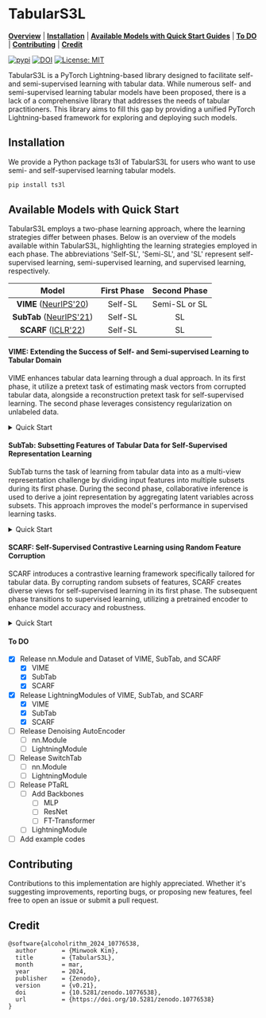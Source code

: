 # TabularS3L

[**Overview**](#tabulars3l)
| [**Installation**](#installation)
| [**Available Models with Quick Start Guides**](#available-models-with-quick-start)
| [**To DO**](#to-do)
| [**Contributing**](#contributing)
| [**Credit**](#credit)


[![pypi](https://img.shields.io/pypi/v/ts3l)](https://pypi.org/project/ts3l/0.20/)
[![DOI](https://zenodo.org/badge/756740921.svg)](https://zenodo.org/doi/10.5281/zenodo.10776537)
[![License: MIT](https://img.shields.io/badge/License-MIT-yellow.svg)](https://opensource.org/licenses/MIT)

TabularS3L is a PyTorch Lightning-based library designed to facilitate self- and semi-supervised learning with tabular data. While numerous self- and semi-supervised learning tabular models have been proposed, there is a lack of a comprehensive library that addresses the needs of tabular practitioners. This library aims to fill this gap by providing a unified PyTorch Lightning-based framework for exploring and deploying such models.

## Installation
We provide a Python package ts3l of TabularS3L for users who want to use semi- and self-supervised learning tabular models.

```sh
pip install ts3l
```

## Available Models with Quick Start

TabularS3L employs a two-phase learning approach, where the learning strategies differ between phases. Below is an overview of the models available within TabularS3L, highlighting the learning strategies employed in each phase. The abbreviations 'Self-SL', 'Semi-SL', and 'SL' represent self-supervised learning, semi-supervised learning, and supervised learning, respectively.

| Model | First Phase | Second Phase |
|:---:|:---:|:---:|
| **VIME** ([NeurIPS'20](https://proceedings.neurips.cc/paper/2020/hash/7d97667a3e056acab9aaf653807b4a03-Abstract.html)) | Self-SL | Semi-SL or SL |
| **SubTab** ([NeurIPS'21](https://proceedings.neurips.cc/paper/2021/hash/9c8661befae6dbcd08304dbf4dcaf0db-Abstract.html)) | Self-SL | SL |
| **SCARF** ([ICLR'22](https://iclr.cc/virtual/2022/spotlight/6297))| Self-SL | SL |

#### VIME: Extending the Success of Self- and Semi-supervised Learning to Tabular Domain
VIME enhances tabular data learning through a dual approach. In its first phase, it utilize a pretext task of estimating mask vectors from corrupted tabular data, alongside a reconstruction pretext task for self-supervised learning. The second phase leverages consistency regularization on unlabeled data.

<details close>
  <summary>Quick Start</summary>
  
  ```python
  # Assume that we have X_train, X_valid, X_test, y_train, y_valid, y_test, category_cols, and continuous_cols

  # Prepare the VIMELightning Module
  from ts3l.pl_modules import VIMELightning
  from ts3l.utils.vime_utils import VIMEDataset
  from ts3l.utils import TS3LDataModule
  from ts3l.utils.vime_utils import VIMEConfig
  from pytorch_lightning import Trainer

  metric = "accuracy_score"
  input_dim = X_train.shape[1]
  hidden_dim = 1024
  output_dim = 2
  alpha1 = 2.0
  alpha2 = 2.0
  beta = 1.0
  K = 3
  p_m = 0.2

  data_hparams = {
              "K" : K,
              "p_m" : p_m
          }

  batch_size = 128

  X_train, X_unlabeled, y_train, _ = train_test_split(X_train, y_train, train_size = 0.1, random_state=0, stratify=y_train)

  config = VIMEConfig( task="classification", loss_fn="CrossEntropyLoss", metric=metric, metric_hparams={},
  input_dim=input_dim, hidden_dim=hidden_dim,
  output_dim=output_dim, alpha1=alpha1, alpha2=alpha2, 
  beta=beta, K=K,
  num_categoricals=len(category_cols), num_continuous=len(continuous_cols)
  )

  pl_vime = VIMELightning(config)

  ### First Phase Learning
  train_ds = VIMEDataset(X = X_train, unlabeled_data = X_unlabeled, data_hparams=data_hparams, continous_cols = continuous_cols, category_cols = category_cols)
  valid_ds = VIMEDataset(X = X_valid, data_hparams=data_hparams, continous_cols = continuous_cols, category_cols = category_cols)

  datamodule = TS3LDataModule(train_ds, valid_ds, batch_size, train_sampler='random', n_jobs = 4)

  trainer = Trainer(
                      accelerator = 'cpu',
                      max_epochs = 10,
                      num_sanity_val_steps = 2,
      )

  trainer.fit(pl_vime, datamodule)

  ### Second Phase Learning
  from ts3l.utils.vime_utils import VIMESemiSLCollateFN

  pl_vime.set_second_phase()

  train_ds = VIMEDataset(X_train, y_train.values, data_hparams, unlabeled_data=X_unlabeled, continous_cols=continuous_cols, category_cols=category_cols, is_second_phase=True)
  valid_ds = VIMEDataset(X_valid, y_valid.values, data_hparams, continous_cols=continuous_cols, category_cols=category_cols, is_second_phase=True)
          
  datamodule = TS3LDataModule(train_ds, valid_ds, batch_size = batch_size, train_sampler="weighted", train_collate_fn=VIMESemiSLCollateFN())

  trainer.fit(pl_vime, datamodule)

  # Evaluation
  from sklearn.metrics import accuracy_score
  import torch
  from torch.nn import functional as F
  from torch.utils.data import DataLoader, SequentialSampler

  test_ds = VIMEDataset(X_test, category_cols=category_cols, continous_cols=continuous_cols, is_second_phase=True)
  test_dl = DataLoader(test_ds, batch_size, shuffle=False, sampler = SequentialSampler(test_ds))

  preds = trainer.predict(pl_vime, test_dl)
          
  preds = F.softmax(torch.concat([out.cpu() for out in preds]).squeeze(),dim=1)

  accuracy = accuracy_score(y_test, preds.argmax(1))

  print("Accuracy %.2f" % accuracy)
  ```

</details>


#### SubTab: Subsetting Features of Tabular Data for Self-Supervised Representation Learning
SubTab turns the task of learning from tabular data into as a multi-view representation challenge by dividing input features into multiple subsets during its first phase. During the second phase, collaborative inference is used to derive a joint representation by aggregating latent variables across subsets. This approach improves the model's performance in supervised learning tasks.

<details close>
  <summary>Quick Start</summary>
  
  ```python
  # Assume that we have X_train, X_valid, X_test, y_train, y_valid, y_test, categorical_cols, and continuous_cols

  # Prepare the SubTabLightning Module
  from ts3l.pl_modules import SubTabLightning
  from ts3l.utils.subtab_utils import SubTabDataset, SubTabCollateFN
  from ts3l.utils import TS3LDataModule
  from ts3l.utils.subtab_utils import SubTabConfig
  from pytorch_lightning import Trainer

  metric = "accuracy_score"
  input_dim = X_train.shape[1]
  hidden_dim = 1024
  output_dim = 2
  tau = 1.0
  use_cosine_similarity = True
  use_contrastive = True
  use_distance = True
  n_subsets = 4
  overlap_ratio = 0.75

  mask_ratio = 0.1
  noise_type = "Swap"
  noise_level = 0.1

  data_hparams = {
              "n_subsets" : n_subsets,
              "overlap_ratio" : overlap_ratio,
              "mask_ratio" : mask_ratio,
              "noise_type" : noise_type,
              "noise_level" : noise_level,
              "n_column" : input_dim
          }

  batch_size = 128
  max_epochs = 3

  X_train, X_unlabeled, y_train, _ = train_test_split(X_train, y_train, train_size = 0.1, random_state=0, stratify=y_train)

  config = SubTabConfig( task="classification", loss_fn="CrossEntropyLoss", metric=metric, metric_hparams={},
  input_dim=input_dim, hidden_dim=hidden_dim,
  output_dim=output_dim, tau=tau, use_cosine_similarity= use_cosine_similarity, use_contrastive=use_contrastive, use_distance=use_distance, 
  n_subsets=n_subsets, overlap_ratio=overlap_ratio
  )

  pl_subtab = SubTabLightning(config)

  ### First Phase Learning
  train_ds = SubTabDataset(X_train, unlabeled_data=X_unlabeled)
  valid_ds = SubTabDataset(X_valid)

  datamodule = TS3LDataModule(train_ds, valid_ds, batch_size, train_sampler='random', train_collate_fn=SubTabCollateFN(data_hparams), valid_collate_fn=SubTabCollateFN(data_hparams), n_jobs = 4)

  trainer = Trainer(
                      accelerator = 'cpu',
                      max_epochs = max_epochs,
                      num_sanity_val_steps = 2,
      )

  trainer.fit(pl_subtab, datamodule)

  ### Second Phase Learning

  pl_subtab.set_second_phase()

  train_ds = SubTabDataset(X_train, y_train.values)
  valid_ds = SubTabDataset(X_valid, y_valid.values)

  datamodule = TS3LDataModule(train_ds, valid_ds, batch_size = batch_size, train_sampler="weighted", train_collate_fn=SubTabCollateFN(data_hparams), valid_collate_fn=SubTabCollateFN(data_hparams))

  trainer.fit(pl_subtab, datamodule)

  # Evaluation
  from sklearn.metrics import accuracy_score
  import torch
  from torch.nn import functional as F
  from torch.utils.data import DataLoader, SequentialSampler

  test_ds = SubTabDataset(X_test)
  test_dl = DataLoader(test_ds, batch_size, shuffle=False, sampler = SequentialSampler(test_ds), num_workers=4, collate_fn=SubTabCollateFN(data_hparams))

  preds = trainer.predict(pl_subtab, test_dl)
          
  preds = F.softmax(torch.concat([out.cpu() for out in preds]).squeeze(),dim=1)

  accuracy = accuracy_score(y_test, preds.argmax(1))

  print("Accuracy %.2f" % accuracy)
  ```

</details>

#### SCARF: Self-Supervised Contrastive Learning using Random Feature Corruption
SCARF introduces a contrastive learning framework specifically tailored for tabular data. By corrupting random subsets of features, SCARF creates diverse views for self-supervised learning in its first phase. The subsequent phase transitions to supervised learning, utilizing a pretrained encoder to enhance model accuracy and robustness.

<details close>
  <summary>Quick Start</summary>
  
  ```python
  # Assume that we have X_train, X_valid, X_test, y_train, y_valid, y_test, categorical_cols, and continuous_cols

  # Prepare the SubTabLightning Module
  from ts3l.pl_modules import SubTabLightning
  from ts3l.utils.subtab_utils import SubTabDataset, SubTabCollateFN
  from ts3l.utils import TS3LDataModule
  from ts3l.utils.subtab_utils import SubTabConfig
  from pytorch_lightning import Trainer

  metric = "accuracy_score"
  input_dim = X_train.shape[1]
  hidden_dim = 1024
  output_dim = 2
  tau = 1.0
  use_cosine_similarity = True
  use_contrastive = True
  use_distance = True
  n_subsets = 4
  overlap_ratio = 0.75

  mask_ratio = 0.1
  noise_type = "Swap"
  noise_level = 0.1

  data_hparams = {
              "n_subsets" : n_subsets,
              "overlap_ratio" : overlap_ratio,
              "mask_ratio" : mask_ratio,
              "noise_type" : noise_type,
              "noise_level" : noise_level,
              "n_column" : input_dim
          }

  batch_size = 128
  max_epochs = 3

  X_train, X_unlabeled, y_train, _ = train_test_split(X_train, y_train, train_size = 0.1, random_state=0, stratify=y_train)

  config = SubTabConfig( task="classification", loss_fn="CrossEntropyLoss", metric=metric, metric_hparams={},
  input_dim=input_dim, hidden_dim=hidden_dim,
  output_dim=output_dim, tau=tau, use_cosine_similarity= use_cosine_similarity, use_contrastive=use_contrastive, use_distance=use_distance, 
  n_subsets=n_subsets, overlap_ratio=overlap_ratio
  )

  pl_subtab = SubTabLightning(config)

  ### First Phase Learning
  train_ds = SubTabDataset(X_train, unlabeled_data=X_unlabeled)
  valid_ds = SubTabDataset(X_valid)

  datamodule = TS3LDataModule(train_ds, valid_ds, batch_size, train_sampler='random', train_collate_fn=SubTabCollateFN(data_hparams), valid_collate_fn=SubTabCollateFN(data_hparams), n_jobs = 4)

  trainer = Trainer(
                      accelerator = 'cpu',
                      max_epochs = max_epochs,
                      num_sanity_val_steps = 2,
      )

  trainer.fit(pl_subtab, datamodule)

  ### Second Phase Learning

  pl_subtab.set_second_phase()

  train_ds = SubTabDataset(X_train, y_train.values)
  valid_ds = SubTabDataset(X_valid, y_valid.values)

  datamodule = TS3LDataModule(train_ds, valid_ds, batch_size = batch_size, train_sampler="weighted", train_collate_fn=SubTabCollateFN(data_hparams), valid_collate_fn=SubTabCollateFN(data_hparams))

  trainer.fit(pl_subtab, datamodule)

  # Evaluation
  from sklearn.metrics import accuracy_score
  import torch
  from torch.nn import functional as F
  from torch.utils.data import DataLoader, SequentialSampler

  test_ds = SubTabDataset(X_test)
  test_dl = DataLoader(test_ds, batch_size, shuffle=False, sampler = SequentialSampler(test_ds), num_workers=4, collate_fn=SubTabCollateFN(data_hparams))

  preds = trainer.predict(pl_subtab, test_dl)
          
  preds = F.softmax(torch.concat([out.cpu() for out in preds]).squeeze(),dim=1)

  accuracy = accuracy_score(y_test, preds.argmax(1))

  print("Accuracy %.2f" % accuracy)
  ```

</details>

#### To DO

- [x] Release nn.Module and Dataset of VIME, SubTab, and SCARF
  - [x] VIME
  - [x] SubTab
  - [x] SCARF
- [x] Release LightningModules of VIME, SubTab, and SCARF
  - [x] VIME
  - [x] SubTab
  - [x] SCARF
- [ ] Release Denoising AutoEncoder
  - [ ] nn.Module
  - [ ] LightningModule
- [ ] Release SwitchTab
  - [ ] nn.Module
  - [ ] LightningModule
- [ ] Release PTaRL
  - [ ] Add Backbones
    - [ ] MLP
    - [ ] ResNet
    - [ ] FT-Transformer
  - [ ] LightningModule
- [ ] Add example codes

## Contributing

Contributions to this implementation are highly appreciated. Whether it's suggesting improvements, reporting bugs, or proposing new features, feel free to open an issue or submit a pull request.


## Credit  
```
@software{alcoholrithm_2024_10776538,
  author       = {Minwook Kim},
  title        = {TabularS3L},
  month        = mar,
  year         = 2024,
  publisher    = {Zenodo},
  version      = {v0.21},
  doi          = {10.5281/zenodo.10776538},
  url          = {https://doi.org/10.5281/zenodo.10776538}
}
```

